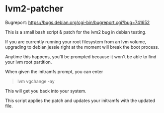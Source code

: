 lvm2-patcher
============

Bugreport: https://bugs.debian.org/cgi-bin/bugreport.cgi?bug=741652

This is a small bash script &amp; patch for the lvm2 bug in debian testing. 

If you are currently running your root filesystem from an lvm volume, upgrading to debian jessie right at the moment will
break the boot process.

Anytime this happens, you'll be prompted because it won't be able to find your lvm root partition.

When given the initramfs prompt, you can enter

>lvm vgchange -ay

This will get you back into your system.

This script applies the patch and updates your initramfs with the updated file.
